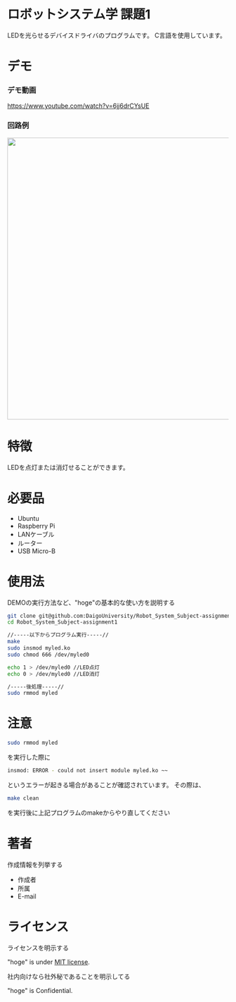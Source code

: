 # ロボットシステム学 課題1
 
LEDを光らせるデバイスドライバのプログラムです。
C言語を使用しています。
 
# デモ
### デモ動画
https://www.youtube.com/watch?v=6jj6drCYsUE

### 回路例

<img src="https://user-images.githubusercontent.com/93714969/146319800-2da83175-fd14-4953-8905-f17996abc907.jpg" width="640px">


 
# 特徴
 
LEDを点灯または消灯せることができます。
 
# 必要品
 
* Ubuntu
* Raspberry Pi
* LANケーブル
* ルーター
* USB Micro-B

# 使用法
 
DEMOの実行方法など、"hoge"の基本的な使い方を説明する
 
```bash
git clone git@github.com:DaigoUniversity/Robot_System_Subject-assignment1.git
cd Robot_System_Subject-assignment1

//-----以下からプログラム実行-----//
make
sudo insmod myled.ko
sudo chmod 666 /dev/myled0

echo 1 > /dev/myled0 //LED点灯
echo 0 > /dev/myled0 //LED消灯

/-----後処理-----//
sudo rmmod myled
```

# 注意
```bash
sudo rmmod myled
```
を実行した際に
```bash
insmod: ERROR - could not insert module myled.ko ~~
```
というエラーが起きる場合があることが確認されています。  その際は、
```bash
make clean
```
を実行後に上記プログラムのmakeからやり直してください

# 著者
 
作成情報を列挙する
 
* 作成者
* 所属
* E-mail
 
# ライセンス
ライセンスを明示する
 
"hoge" is under [MIT license](https://en.wikipedia.org/wiki/MIT_License).
 
社内向けなら社外秘であることを明示してる
 
"hoge" is Confidential.

